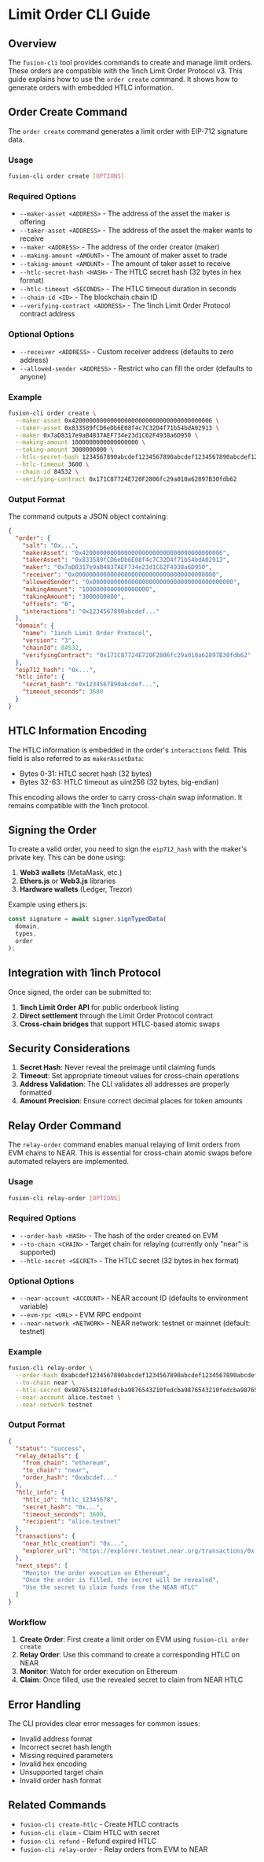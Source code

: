 # Limit Order CLI Guide

## Overview

The `fusion-cli` tool provides commands to create and manage limit orders.
These orders are compatible with the 1inch Limit Order Protocol v3.
This guide explains how to use the `order create` command.
It shows how to generate orders with embedded HTLC information.

## Order Create Command

The `order create` command generates a limit order with EIP-712 signature data.

### Usage

```bash
fusion-cli order create [OPTIONS]
```

### Required Options

- `--maker-asset <ADDRESS>` - The address of the asset the maker is offering
- `--taker-asset <ADDRESS>` - The address of the asset the maker wants to receive
- `--maker <ADDRESS>` - The address of the order creator (maker)
- `--making-amount <AMOUNT>` - The amount of maker asset to trade
- `--taking-amount <AMOUNT>` - The amount of taker asset to receive
- `--htlc-secret-hash <HASH>` - The HTLC secret hash (32 bytes in hex format)
- `--htlc-timeout <SECONDS>` - The HTLC timeout duration in seconds
- `--chain-id <ID>` - The blockchain chain ID
- `--verifying-contract <ADDRESS>` - The 1inch Limit Order Protocol contract address

### Optional Options

- `--receiver <ADDRESS>` - Custom receiver address (defaults to zero address)
- `--allowed-sender <ADDRESS>` - Restrict who can fill the order (defaults to anyone)

### Example

```bash
fusion-cli order create \
  --maker-asset 0x4200000000000000000000000000000000000006 \
  --taker-asset 0x833589fCD6eDb6E08f4c7C32D4f71b54bdA02913 \
  --maker 0x7aD8317e9aB4837AEF734e23d1C62F4938a6D950 \
  --making-amount 1000000000000000000 \
  --taking-amount 3000000000 \
  --htlc-secret-hash 1234567890abcdef1234567890abcdef1234567890abcdef1234567890abcdef \
  --htlc-timeout 3600 \
  --chain-id 84532 \
  --verifying-contract 0x171C87724E720F2806fc29a010a62897B30fdb62
```

### Output Format

The command outputs a JSON object containing:

```json
{
  "order": {
    "salt": "0x...",
    "makerAsset": "0x4200000000000000000000000000000000000006",
    "takerAsset": "0x833589fCD6eDb6E08f4c7C32D4f71b54bdA02913",
    "maker": "0x7aD8317e9aB4837AEF734e23d1C62F4938a6D950",
    "receiver": "0x0000000000000000000000000000000000000000",
    "allowedSender": "0x0000000000000000000000000000000000000000",
    "makingAmount": "1000000000000000000",
    "takingAmount": "3000000000",
    "offsets": "0",
    "interactions": "0x1234567890abcdef..."
  },
  "domain": {
    "name": "1inch Limit Order Protocol",
    "version": "3",
    "chainId": 84532,
    "verifyingContract": "0x171C87724E720F2806fc29a010a62897B30fdb62"
  },
  "eip712_hash": "0x...",
  "htlc_info": {
    "secret_hash": "0x1234567890abcdef...",
    "timeout_seconds": 3600
  }
}
```

## HTLC Information Encoding

The HTLC information is embedded in the order's `interactions` field.
This field is also referred to as `makerAssetData`:

- Bytes 0-31: HTLC secret hash (32 bytes)
- Bytes 32-63: HTLC timeout as uint256 (32 bytes, big-endian)

This encoding allows the order to carry cross-chain swap information.
It remains compatible with the 1inch protocol.

## Signing the Order

To create a valid order, you need to sign the `eip712_hash` with the maker's private key. This can be done using:

1. **Web3 wallets** (MetaMask, etc.)
2. **Ethers.js** or **Web3.js** libraries
3. **Hardware wallets** (Ledger, Trezor)

Example using ethers.js:

```javascript
const signature = await signer.signTypedData(
  domain,
  types,
  order
);
```

## Integration with 1inch Protocol

Once signed, the order can be submitted to:

1. **1inch Limit Order API** for public orderbook listing
2. **Direct settlement** through the Limit Order Protocol contract
3. **Cross-chain bridges** that support HTLC-based atomic swaps

## Security Considerations

1. **Secret Hash**: Never reveal the preimage until claiming funds
2. **Timeout**: Set appropriate timeout values for cross-chain operations
3. **Address Validation**: The CLI validates all addresses are properly formatted
4. **Amount Precision**: Ensure correct decimal places for token amounts

## Relay Order Command

The `relay-order` command enables manual relaying of limit orders from EVM chains to NEAR. This is essential for cross-chain atomic swaps before automated relayers are implemented.

### Usage

```bash
fusion-cli relay-order [OPTIONS]
```

### Required Options

- `--order-hash <HASH>` - The hash of the order created on EVM
- `--to-chain <CHAIN>` - Target chain for relaying (currently only "near" is supported)
- `--htlc-secret <SECRET>` - The HTLC secret (32 bytes in hex format)

### Optional Options

- `--near-account <ACCOUNT>` - NEAR account ID (defaults to environment variable)
- `--evm-rpc <URL>` - EVM RPC endpoint
- `--near-network <NETWORK>` - NEAR network: testnet or mainnet (default: testnet)

### Example

```bash
fusion-cli relay-order \
  --order-hash 0xabcdef1234567890abcdef1234567890abcdef1234567890abcdef1234567890 \
  --to-chain near \
  --htlc-secret 0x9876543210fedcba9876543210fedcba9876543210fedcba9876543210fedcba \
  --near-account alice.testnet \
  --near-network testnet
```

### Output Format

```json
{
  "status": "success",
  "relay_details": {
    "from_chain": "ethereum",
    "to_chain": "near",
    "order_hash": "0xabcdef..."
  },
  "htlc_info": {
    "htlc_id": "htlc_12345678",
    "secret_hash": "0x...",
    "timeout_seconds": 3600,
    "recipient": "alice.testnet"
  },
  "transactions": {
    "near_htlc_creation": "0x...",
    "explorer_url": "https://explorer.testnet.near.org/transactions/0x..."
  },
  "next_steps": [
    "Monitor the order execution on Ethereum",
    "Once the order is filled, the secret will be revealed",
    "Use the secret to claim funds from the NEAR HTLC"
  ]
}
```

### Workflow

1. **Create Order**: First create a limit order on EVM using `fusion-cli order create`
2. **Relay Order**: Use this command to create a corresponding HTLC on NEAR
3. **Monitor**: Watch for order execution on Ethereum
4. **Claim**: Once filled, use the revealed secret to claim from NEAR HTLC

## Error Handling

The CLI provides clear error messages for common issues:

- Invalid address format
- Incorrect secret hash length
- Missing required parameters
- Invalid hex encoding
- Unsupported target chain
- Invalid order hash format

## Related Commands

- `fusion-cli create-htlc` - Create HTLC contracts
- `fusion-cli claim` - Claim HTLC with secret
- `fusion-cli refund` - Refund expired HTLC
- `fusion-cli relay-order` - Relay orders from EVM to NEAR